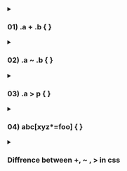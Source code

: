 <details>
  <summary> <h3> 01)  .a + .b {  } </h3> </summary>
<small>
+ work only with first sibling
  
  ```
<div class="a"></div>
<div class="b"></div> <!-- This .b will be selected -->
<div class="b"></div> <!-- This .b will NOT be selected --> */
```
</small>
</details>


<details>
  <summary> <h3> 02) .a ~ .b {  }  </h3> </summary>

<small> Selects all .b elements that come after .a (not necessarily immediately).
  ```
<div class="a"></div>
<div class="x"></div>
<div class="b"></div> <!-- This .b will be selected -->
<div class="b"></div> <!-- This .b will also be selected --> */
```
</small>
</details>

<details>
  <summary> <h3> 03)  .a > p { } </h3> </summary>
  <small> It’s a child combinator selector. It selects only the <p> elements that are direct children of any element with the class .a. </small>
  
  ```
  
  <style>
  .a > p {
    color: red;
    font-weight: bold;
  }
</style>

<div class="a">
  <p>This paragraph will be red and bold ✔</p>
  <div>
    <p>This one WON'T be affected ❌</p>
  </div>
</div>
```
</details>

<details>
  <summary> <h3> 04)  abc[xyz*=foo] {  } </h3></summary>
  <small>
The CSS selector abc[xyz*=foo] targets all <abc> elements with an xyz attribute that contains the string "foo". For example, <abc xyz="foobar"></abc> matches.

```

<abc xyz="foobar"></abc> <!-- This matches: contains 'foo' -->
<abc xyz="hellofoo"></abc> <!-- This matches: contains 'foo' -->
<abc xyz="foobarbaz"></abc> <!-- This matches: contains 'foo' -->
<abc xyz="barbaz"></abc> <!-- This does NOT match: 'foo' is not present -->
<xyz xyz="foobar"></xyz> <!-- This does NOT match: tag name is not 'abc' --> */

```
    
  </small>
</details>


<details>
  <summary> <h3> Diffrence between +, ~ , > in css  </h3></summary>

  # CSS Combinators – Explained with Examples

| Selector | Name                        | Description                                                         | Matches What?                                             | Example HTML                                | Example CSS        |
|----------|-----------------------------|----------------------------------------------------------------------|------------------------------------------------------------|---------------------------------------------|--------------------|
| ` ` (space) | Descendant Selector         | Selects **any nested element** inside the parent                    | All `<p>` elements **inside** `.a`, at any level           | `<div class="a"><div><p>Text</p></div></div>` | `.a p {}`          |
| `>`      | Child Selector              | Selects **only direct children**                                    | Only `<p>` that is **direct child** of `.a`               | `<div class="a"><p>Text</p></div>`           | `.a > p {}`        |
| `+`      | Adjacent Sibling Selector   | Selects the **immediate next sibling**                              | Only first `<p>` that comes **right after** `.a`          | `<div class="a"></div><p>Text</p>`           | `.a + p {}`        |
| `~`      | General Sibling Selector    | Selects **all next siblings** (same parent) after selected element | All `<p>` that come after `.a` in the **same parent**     | `<div class="a"></div><p></p><p></p>`        | `.a ~ p {}`        |

---

## 📘 Notes:

- All selectors are used for styling based on HTML structure.
- Use **Child Selector** (`>`) when you only want direct children.
- Use **Sibling Selectors** (`+`, `~`) when elements are **next to each other**, not nested.
- **Descendant Selector** is the most flexible but can also match unintended elements if structure changes.

---

## ✅ Quick Real-Life Analogy:

| Selector | Analogy Example                                 |
|----------|--------------------------------------------------|
| ` `      | Father → any generation child (son, grandson)   |
| `>`      | Father → only son                                |
| `+`      | One house → next house only                      |
| `~`      | One house → all houses after in the same lane    |


</details>
